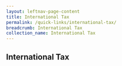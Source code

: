 ```yaml
---
layout: leftnav-page-content
title: International Tax
permalink: /quick-links/international-tax/
breadcrumb: International Tax
collection_name: International Tax
---
```

## International Tax
